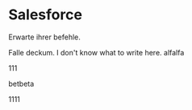 # Salesforce

Erwarte ihrer befehle.


Falle deckum.
I don't know what to write here.
alfalfa

111


betbeta

1111
